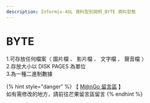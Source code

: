 ```yaml
---
description: Informix-4GL 資料型別說明_BYTE 資料型態
---
```


# BYTE

1.可存放任何檔案〈 圖片檔 、 影片檔 、 文字檔 、 聲音檔 〉\
2.存放大小以 DISK PAGES 為單位\
3.為一種二進制數據

{% hint style="danger" %}
【 [M@nGo 留言區](https://give0714.pixnet.net/blog/post/46258810-informix-4gl-%E5%A4%A7%E5%9E%8B%E8%B3%87%E6%96%99%E5%9E%8B%E5%88%A5%E3%80%8A-byte-data-%E3%80%8B) 】\
如有需修改的地方，請前往芒果留言區留言
{% endhint %}
